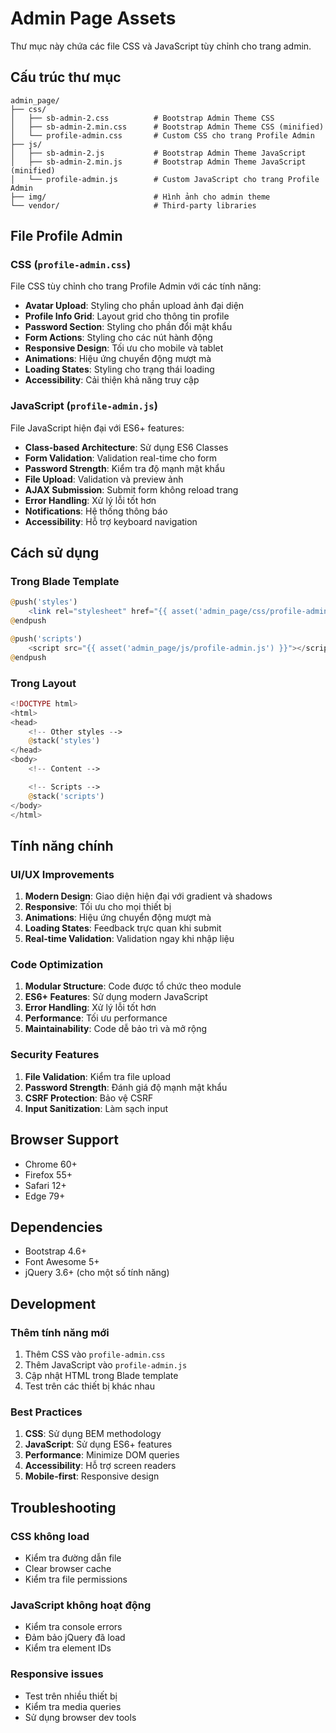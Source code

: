 # Admin Page Assets

Thư mục này chứa các file CSS và JavaScript tùy chỉnh cho trang admin.

## Cấu trúc thư mục

```
admin_page/
├── css/
│   ├── sb-admin-2.css          # Bootstrap Admin Theme CSS
│   ├── sb-admin-2.min.css      # Bootstrap Admin Theme CSS (minified)
│   └── profile-admin.css       # Custom CSS cho trang Profile Admin
├── js/
│   ├── sb-admin-2.js           # Bootstrap Admin Theme JavaScript
│   ├── sb-admin-2.min.js       # Bootstrap Admin Theme JavaScript (minified)
│   └── profile-admin.js        # Custom JavaScript cho trang Profile Admin
├── img/                        # Hình ảnh cho admin theme
└── vendor/                     # Third-party libraries
```

## File Profile Admin

### CSS (`profile-admin.css`)

File CSS tùy chỉnh cho trang Profile Admin với các tính năng:

-   **Avatar Upload**: Styling cho phần upload ảnh đại diện
-   **Profile Info Grid**: Layout grid cho thông tin profile
-   **Password Section**: Styling cho phần đổi mật khẩu
-   **Form Actions**: Styling cho các nút hành động
-   **Responsive Design**: Tối ưu cho mobile và tablet
-   **Animations**: Hiệu ứng chuyển động mượt mà
-   **Loading States**: Styling cho trạng thái loading
-   **Accessibility**: Cải thiện khả năng truy cập

### JavaScript (`profile-admin.js`)

File JavaScript hiện đại với ES6+ features:

-   **Class-based Architecture**: Sử dụng ES6 Classes
-   **Form Validation**: Validation real-time cho form
-   **Password Strength**: Kiểm tra độ mạnh mật khẩu
-   **File Upload**: Validation và preview ảnh
-   **AJAX Submission**: Submit form không reload trang
-   **Error Handling**: Xử lý lỗi tốt hơn
-   **Notifications**: Hệ thống thông báo
-   **Accessibility**: Hỗ trợ keyboard navigation

## Cách sử dụng

### Trong Blade Template

```php
@push('styles')
    <link rel="stylesheet" href="{{ asset('admin_page/css/profile-admin.css') }}">
@endpush

@push('scripts')
    <script src="{{ asset('admin_page/js/profile-admin.js') }}"></script>
@endpush
```

### Trong Layout

```php
<!DOCTYPE html>
<html>
<head>
    <!-- Other styles -->
    @stack('styles')
</head>
<body>
    <!-- Content -->

    <!-- Scripts -->
    @stack('scripts')
</body>
</html>
```

## Tính năng chính

### UI/UX Improvements

1. **Modern Design**: Giao diện hiện đại với gradient và shadows
2. **Responsive**: Tối ưu cho mọi thiết bị
3. **Animations**: Hiệu ứng chuyển động mượt mà
4. **Loading States**: Feedback trực quan khi submit
5. **Real-time Validation**: Validation ngay khi nhập liệu

### Code Optimization

1. **Modular Structure**: Code được tổ chức theo module
2. **ES6+ Features**: Sử dụng modern JavaScript
3. **Error Handling**: Xử lý lỗi tốt hơn
4. **Performance**: Tối ưu performance
5. **Maintainability**: Code dễ bảo trì và mở rộng

### Security Features

1. **File Validation**: Kiểm tra file upload
2. **Password Strength**: Đánh giá độ mạnh mật khẩu
3. **CSRF Protection**: Bảo vệ CSRF
4. **Input Sanitization**: Làm sạch input

## Browser Support

-   Chrome 60+
-   Firefox 55+
-   Safari 12+
-   Edge 79+

## Dependencies

-   Bootstrap 4.6+
-   Font Awesome 5+
-   jQuery 3.6+ (cho một số tính năng)

## Development

### Thêm tính năng mới

1. Thêm CSS vào `profile-admin.css`
2. Thêm JavaScript vào `profile-admin.js`
3. Cập nhật HTML trong Blade template
4. Test trên các thiết bị khác nhau

### Best Practices

1. **CSS**: Sử dụng BEM methodology
2. **JavaScript**: Sử dụng ES6+ features
3. **Performance**: Minimize DOM queries
4. **Accessibility**: Hỗ trợ screen readers
5. **Mobile-first**: Responsive design

## Troubleshooting

### CSS không load

-   Kiểm tra đường dẫn file
-   Clear browser cache
-   Kiểm tra file permissions

### JavaScript không hoạt động

-   Kiểm tra console errors
-   Đảm bảo jQuery đã load
-   Kiểm tra element IDs

### Responsive issues

-   Test trên nhiều thiết bị
-   Kiểm tra media queries
-   Sử dụng browser dev tools
